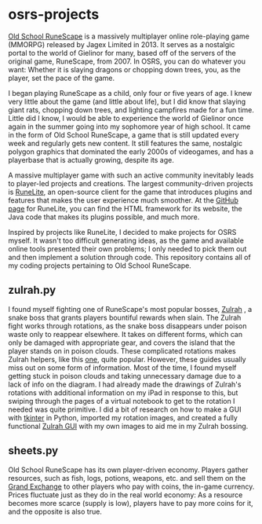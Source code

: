 # osrs-projects
[Old School RuneScape](https://oldschool.runescape.com/) is a massively multiplayer online role-playing game (MMORPG) released by Jagex Limited in 2013. It serves as a nostalgic portal to the world of Gielinor
for many, based off of the servers of the original game, RuneScape, from 2007. In OSRS, you can do whatever you want: Whether it is slaying dragons or chopping down trees,
you, as the player, set the pace of the game. 

I began playing RuneScape as a child, only four or five years of age. I knew very little about the game (and little about life), but I did know that slaying giant rats,
chopping down trees, and lighting campfires made for a fun time. Little did I know, I would be able to experience the world of Gielinor once again in the summer going into my
sophomore year of high school. It came in the form of Old School RuneScape, a game that is still updated every week and regularly gets new content. It still features
the same, nostalgic polygon graphics that dominated the early 2000s of videogames, and has a playerbase that is actually growing, despite its age. 

A massive multiplayer game with such an active community inevitably leads to player-led projects and creations. The largest community-driven projects is 
[RuneLite](https://runelite.net/), an open-source client for the game that introduces plugins and features that makes the user experience much smoother. At the 
[GitHub page](https://github.com/runelite) for RuneLite, you can find the HTML framework for its website, the Java code that makes its plugins possible, and much more.

Inspired by projects like RuneLite, I decided to make projects for OSRS myself. It wasn't too difficult generating ideas, as the game and available online tools
presented their own problems; I only needed to pick them out and then implement a solution through code. This repository contains all of my coding projects pertaining to Old School RuneScape.

## zulrah.py
I found myself fighting one of RuneScape's most popular bosses, [Zulrah](https://oldschool.runescape.wiki/w/Zulrah)
, a snake boss that grants players bountiful rewards when slain. The Zulrah fight works through rotations, as the snake boss disappears under poison waste only to
reappear elsewhere. It takes on different forms, which can only be damaged with appropriate gear, and covers the island that the player stands on in poison clouds.
These complicated rotations makes Zulrah helpers, like this [one](https://nightfirecat.github.io/zulrahguide/), quite popular. However, these guides usually miss out
on some form of information. Most of the time, I found myself getting stuck in poison clouds and taking unnecessary damage due to a lack of info on the diagram. I had already
made the drawings of Zulrah's rotations with additional information on my iPad in response to this, but swiping through the pages of a virtual notebook to get to the rotation I needed was quite primitive.
I did a bit of research on how to make a GUI with [tkinter](https://docs.python.org/3/library/tkinter.html) in Python, imported my rotation images, and created
a fully functional [Zulrah GUI](https://github.com/kevinfengcs88/osrs-projects/blob/main/zulrah.py) with my own images to aid me in my Zulrah bossing.

## sheets.py
Old School RuneScape has its own player-driven economy. Players gather resources, such as fish, logs, potions, weapons, etc. and sell them on the 
[Grand Exchange](https://oldschool.runescape.wiki/w/Grand_Exchange) to other players who pay with coins, the in-game currency. Prices fluctuate just as they do in
the real world economy: As a resource becomes more scarce (supply is low), players have to pay more coins for it, and the opposite is also true. 
